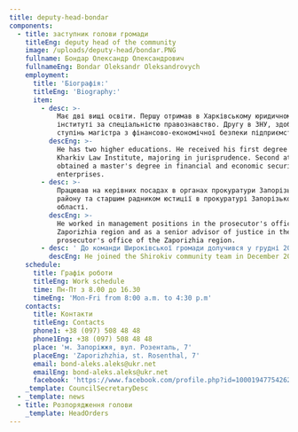 ```yaml
---
title: deputy-head-bondar
components:
  - title: заступник голови громади
    titleEng: deputy head of the community
    image: /uploads/deputy-head/bondar.PNG
    fullname: Бондар Олександр Олександрович
    fullnameEng: Bondar Oleksandr Oleksandrovych
    employment:
      title: 'Біографія:'
      titleEng: 'Biography:'
      item:
        - desc: >-
            Має дві вищі освіти. Першу отримав в Харківському юридичному
            інституті за спеціальністю правознавство. Другу в ЗНУ, здобув
            ступінь магістра з фінансово-економічної безпеки підприємств.
          descEng: >-
            He has two higher educations. He received his first degree at the
            Kharkiv Law Institute, majoring in jurisprudence. Second at ZNU,
            obtained a master's degree in financial and economic security of
            enterprises.
        - desc: >-
            Працював на керівних посадах в органах прокуратури Запорізького
            району та старшим радником юстиції в прокуратурі Запорізької
            області.
          descEng: >-
            He worked in management positions in the prosecutor's office of the
            Zaporizhia region and as a senior advisor of justice in the
            prosecutor's office of the Zaporizhia region.
        - desc: ' До команди Широківської громади долучився у грудні 2020 року    '
          descEng: He joined the Shirokiv community team in December 2020
    schedule:
      title: Графік роботи
      titleEng: Work schedule
      time: Пн-Пт з 8.00 до 16.30
      timeEng: 'Mon-Fri from 8:00 a.m. to 4:30 p.m'
    contacts:
      title: Контакти
      titleEng: Contacts
      phone1: +38 (097) 508 48 48
      phone1Eng: +38 (097) 508 48 48
      place: 'м. Запоріжжя, вул. Розенталь, 7'
      placeEng: 'Zaporizhzhia, st. Rosenthal, 7'
      email: bond-aleks.aleks@ukr.net
      emailEng: bond-aleks.aleks@ukr.net
      facebook: 'https://www.facebook.com/profile.php?id=100019477542622'
    _template: CouncilSecretaryDesc
  - _template: news
  - title: Розпорядження голови
    _template: HeadOrders
---
```





